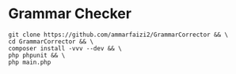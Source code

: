 # Grammar Checker

```shell
git clone https://github.com/ammarfaizi2/GrammarCorrector && \
cd GrammarCorrector && \
composer install -vvv --dev && \
php phpunit && \
php main.php
```
